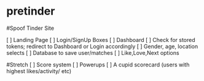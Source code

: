 # pretinder
#Spoof Tinder Site

[ ] Landing Page
[ ] Login/SignUp Boxes
[ ] Dashboard
[ ] Check for stored tokens; redirect to Dashboard or Login accordingly
[ ] Gender, age, location selects
[ ] Database to save user/matches
[ ] Like,Love,Next options



#Stretch
[ ] Score system
[ ] Powerups
[ ] A cupid scorecard (users with highest likes/activity/ etc)